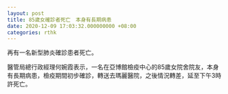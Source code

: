 ```yaml
---
layout: post
title: 85歲女確診者死亡　本身有長期病患
date: 2020-12-09 17:03:32.000000000 +08:00
categories: rthk
---
```


再有一名新型肺炎確診患者死亡。

醫管局總行政經理何婉霞表示，一名在亞博館檢疫中心的85歲女院舍院友，本身有長期病患，檢疫期間初步確診，轉送去瑪麗醫院，之後情況轉差，延至下午3時許死亡。
